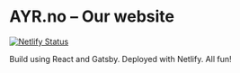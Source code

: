 # AYR.no – Our website

[![Netlify Status](https://api.netlify.com/api/v1/badges/b8a3d42c-e353-4586-b633-331312cb5638/deploy-status)](https://app.netlify.com/sites/ayr/deploys)

Build using React and Gatsby. Deployed with Netlify. All fun!
